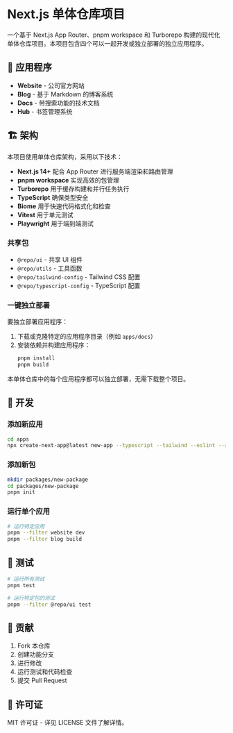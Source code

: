 # Next.js 单体仓库项目

一个基于 Next.js App Router、pnpm workspace 和 Turborepo 构建的现代化单体仓库项目。本项目包含四个可以一起开发或独立部署的独立应用程序。

## 🚀 应用程序

- **Website** - 公司官方网站
- **Blog** - 基于 Markdown 的博客系统
- **Docs** - 带搜索功能的技术文档
- **Hub** - 书签管理系统

## 🏗️ 架构

本项目使用单体仓库架构，采用以下技术：

- **Next.js 14+** 配合 App Router 进行服务端渲染和路由管理
- **pnpm workspace** 实现高效的包管理
- **Turborepo** 用于缓存构建和并行任务执行
- **TypeScript** 确保类型安全
- **Biome** 用于快速代码格式化和检查
- **Vitest** 用于单元测试
- **Playwright** 用于端到端测试

### 共享包

- `@repo/ui` - 共享 UI 组件
- `@repo/utils` - 工具函数
- `@repo/tailwind-config` - Tailwind CSS 配置
- `@repo/typescript-config` - TypeScript 配置

### 一键独立部署

要独立部署应用程序：

1. 下载或克隆特定的应用程序目录（例如 `apps/docs`）
2. 安装依赖并构建应用程序：
   ```bash
   pnpm install
   pnpm build
   ```

本单体仓库中的每个应用程序都可以独立部署，无需下载整个项目。

## 🔧 开发

### 添加新应用

```bash
cd apps
npx create-next-app@latest new-app --typescript --tailwind --eslint --app --src-dir
```

### 添加新包

```bash
mkdir packages/new-package
cd packages/new-package
pnpm init
```

### 运行单个应用

```bash
# 运行特定应用
pnpm --filter website dev
pnpm --filter blog build
```

## 🧪 测试

```bash
# 运行所有测试
pnpm test

# 运行特定包的测试
pnpm --filter @repo/ui test
```

## 📝 贡献

1. Fork 本仓库
2. 创建功能分支
3. 进行修改
4. 运行测试和代码检查
5. 提交 Pull Request

## 📄 许可证

MIT 许可证 - 详见 LICENSE 文件了解详情。